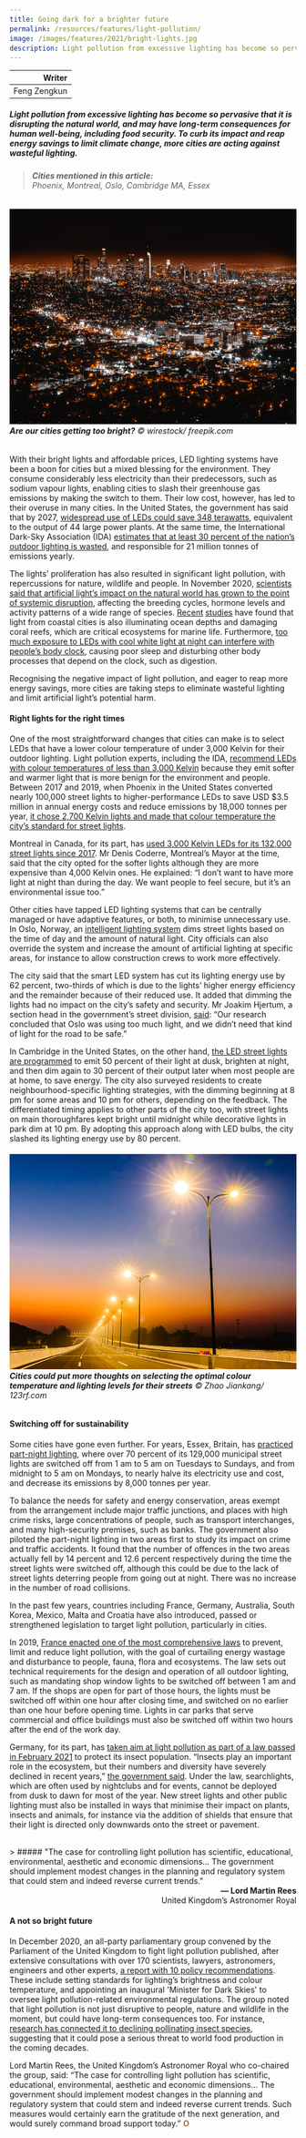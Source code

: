 ```yaml
---
title: Going dark for a brighter future
permalink: /resources/features/light-pollution/
image: /images/features/2021/bright-lights.jpg
description: Light pollution from excessive lighting has become so pervasive that it is disrupting the natural world, and may have long-term consequences for human well-being, including food security. To curb its impact and reap energy savings to limit climate change, more cities are acting against wasteful lighting.
---
```


| Writer |
|---:|
| Feng Zengkun |

##### Light pollution from excessive lighting has become so pervasive that it is disrupting the natural world, and may have long-term consequences for human well-being, including food security. To curb its impact and reap energy savings to limit climate change, more cities are acting against wasteful lighting.

> ###### **Cities mentioned in this article:** <br> Phoenix, Montreal, Oslo, Cambridge MA, Essex

###### ![Are our cities too bright?](/images/features/2021/bright-lights.jpg/)**Are our cities getting too bright?** © wirestock/ freepik.com

With their bright lights and affordable prices, LED lighting systems have been a boon for cities but a mixed blessing for the environment. They consume considerably less electricity than their predecessors, such as sodium vapour lights, enabling cities to slash their greenhouse gas emissions by making the switch to them. Their low cost, however, has led to their overuse in many cities. In the United States, the government has said that by 2027, [widespread use of LEDs could save 348 terawatts](https://www.energy.gov/energysaver/save-electricity-and-fuel/lighting-choices-save-you-money/led-lighting), equivalent to the output of 44 large power plants. At the same time, the International Dark-Sky Association (IDA) [estimates that at least 30 percent of the nation’s outdoor lighting is wasted](https://www.darksky.org/light-pollution/energy-waste/), and responsible for 21 million tonnes of emissions yearly.

The lights’ proliferation has also resulted in significant light pollution, with repercussions for nature, wildlife and people. In November 2020, [scientists said that artificial light’s impact on the natural world has grown to the point of systemic disruption](https://www.theguardian.com/environment/2020/nov/02/treat-artificial-light-form-pollution-environment), affecting the breeding cycles, hormone levels and activity patterns of a wide range of species. [Recent](https://www.sciencedaily.com/releases/2020/11/201105113014.htm) [studies](https://onlinelibrary.wiley.com/doi/full/10.1111/gcb.14795) have found that light from coastal cities is also illuminating ocean depths and damaging coral reefs, which are critical ecosystems for marine life. Furthermore, [too much exposure to LEDs with cool white light at night can interfere with people’s body clock](https://globalnews.ca/news/4122605/led-street-lights-eyesight-health-effects/), causing poor sleep and disturbing other body processes that depend on the clock, such as digestion.

Recognising the negative impact of light pollution, and eager to reap more energy savings, more cities are taking steps to eliminate wasteful lighting and limit artificial light’s potential harm. 

#### **Right lights for the right times**

One of the most straightforward changes that cities can make is to select LEDs that have a lower colour temperature of under 3,000 Kelvin for their outdoor lighting. Light pollution experts, including the IDA, [recommend LEDs with colour temperatures of less than 3,000 Kelvin](https://www.darksky.org/our-work/lighting/lighting-for-citizens/3k/) because they emit softer and warmer light that is more benign for the environment and people. Between 2017 and 2019, when Phoenix in the United States converted nearly 100,000 street lights to higher-performance LEDs to save USD $3.5 million in annual energy costs and reduce emissions by 18,000 tonnes per year, [it chose 2,700 Kelvin lights and made that colour temperature the city’s standard for street lights](https://www.phoenix.gov/streetssite/Pages/LED-Street-Lights.aspx). 

Montreal in Canada, for its part, has [used 3,000 Kelvin LEDs for its 132,000 street lights since 2017](https://montreal.ctvnews.ca/goodbye-lighting-blues-mayor-opts-for-warmer-led-street-lights-1.3246605). Mr Denis Coderre, Montreal’s Mayor at the time, said that the city opted for the softer lights although they are more expensive than 4,000 Kelvin ones. He explained: “I don’t want to have more light at night than during the day. We want people to feel secure, but it’s an environmental issue too.”

Other cities have tapped LED lighting systems that can be centrally managed or have adaptive features, or both, to minimise unnecessary use. In Oslo, Norway, an [intelligent lighting system](https://www.echelon.com/assets/bltd6560c36a2c5f39f/Lighting-City-of-Oslo-Street-lighting-case-study.pdf) dims street lights based on the time of day and the amount of natural light. City officials can also override the system and increase the amount of artificial lighting at specific areas, for instance to allow construction crews to work more effectively. 

The city said that the smart LED system has cut its lighting energy use by 62 percent, two-thirds of which is due to the lights’ higher energy efficiency and the remainder because of their reduced use. It added that dimming the lights had no impact on the city’s safety and security. Mr Joakim Hjertum, a section head in the government’s street division, [said](https://www.cisco.com/c/dam/m/en_us/ioe/public_sector/pdfs/jurisdictions/Oslo_Jurisdiction_Profile_051214REV.pdf): “Our research concluded that Oslo was using too much light, and we didn’t need that kind of light for the road to be safe.”

In Cambridge in the United States, on the other hand, [the LED street lights are programmed](https://www.echelon.com/assets/blt39b6475f3f7acf71/Cambridge%20Case%20Study.pdf) to emit 50 percent of their light at dusk, brighten at night, and then dim again to 30 percent of their output later when most people are at home, to save energy. The city also surveyed residents to create neighbourhood-specific lighting strategies, with the dimming beginning at 8 pm for some areas and 10 pm for others, depending on the feedback. The differentiated timing applies to other parts of the city too, with street lights on main thoroughfares kept bright until midnight while decorative lights in park dim at 10 pm. By adopting this approach along with LED bulbs, the city slashed its lighting energy use by 80 percent.

###### ![Cities could put more thoughts on selecting the optimal colour temperature and lighting levels for its streets.](/images/features/2021/bright-lights2.jpg/)**Cities could put more thoughts on selecting the optimal colour temperature and lighting levels for their streets** © Zhao Jiankang/ 123rf.com

#### **Switching off for sustainability**

Some cities have gone even further. For years, Essex, Britain, has [practiced part-night lighting](https://www.essexhighways.org/roads-and-pavements/street-lighting/part-night-lighting.aspx), where over 70 percent of its 129,000 municipal street lights are switched off from 1 am to 5 am on Tuesdays to Sundays, and from midnight to 5 am on Mondays, to nearly halve its electricity use and cost, and decrease its emissions by 8,000 tonnes per year. 

To balance the needs for safety and energy conservation, areas exempt from the arrangement include major traffic junctions, and places with high crime risks, large concentrations of people, such as transport interchanges, and many high-security premises, such as banks. The government also piloted the part-night lighting in two areas first to study its impact on crime and traffic accidents. It found that the number of offences in the two areas actually fell by 14 percent and 12.6 percent respectively during the time the street lights were switched off, although this could be due to the lack of street lights deterring people from going out at night. There was no increase in the number of road collisions.

In the past few years, countries including France, Germany, Australia, South Korea, Mexico, Malta and Croatia have also introduced, passed or strengthened legislation to target light pollution, particularly in cities. 

In 2019, [France enacted one of the most comprehensive laws](https://translate.google.com/translate?sl=fr&tl=en&u=https://www.legifrance.gouv.fr/jorf/id/JORFTEXT000037864346?r%3DeoR1A39WfP) to prevent, limit and reduce light pollution, with the goal of curtailing energy wastage and disturbance to people, fauna, flora and ecosystems. The law sets out technical requirements for the design and operation of all outdoor lighting, such as mandating shop window lights to be switched off between 1 am and 7 am. If the shops are open for part of those hours, the lights must be switched off within one hour after closing time, and switched on no earlier than one hour before opening time. Lights in car parks that serve commercial and office buildings must also be switched off within two hours after the end of the work day.

Germany, for its part, has [taken aim at light pollution as part of a law passed in February 2021](https://www.iamexpat.de/lifestyle/lifestyle-news/germany-waves-through-new-package-laws-reverse-insect-decline) to protect its insect population. “Insects play an important role in the ecosystem, but their numbers and diversity have severely declined in recent years,” [the government said](https://phys.org/news/2020-08-germany-dim-night-insects.html). Under the law, searchlights, which are often used by nightclubs and for events, cannot be deployed from dusk to dawn for most of the year. New street lights and other public lighting must also be installed in ways that minimise their impact on plants, insects and animals, for instance via the addition of shields that ensure that their light is directed only downwards onto the street or pavement. 

<br>
> ##### "The case for controlling light pollution has scientific, educational, environmental, aesthetic and economic dimensions… The government should implement modest changes in the planning and regulatory system that could stem and indeed reverse current trends."

<div align="right"><b>— Lord Martin Rees</b> <br> United Kingdom’s Astronomer Royal</div>

#### **A not so bright future**

In December 2020, an all-party parliamentary group convened by the Parliament of the United Kingdom to fight light pollution published, after extensive consultations with over 170 scientists, lawyers, astronomers, engineers and other experts, [a report with 10 policy recommendations](https://appgdarkskies.co.uk/policy-plan). These include setting standards for lighting’s brightness and colour temperature, and appointing an inaugural 'Minister for Dark Skies' to oversee light pollution-related environmental regulations. The group noted that light pollution is not just disruptive to people, nature and wildlife in the moment, but could have long-term consequences too. For instance, [research has connected it to declining pollinating insect species](https://www.nature.com/articles/nature23288), suggesting that it could pose a serious threat to world food production in the coming decades. 

Lord Martin Rees, the United Kingdom’s Astronomer Royal who co-chaired the group, said: “The case for controlling light pollution has scientific, educational, environmental, aesthetic and economic dimensions… The government should implement modest changes in the planning and regulatory system that could stem and indeed reverse current trends. Such measures would certainly earn the gratitude of the next generation, and would surely command broad support today.” **<font color="#967942">O</font>**
